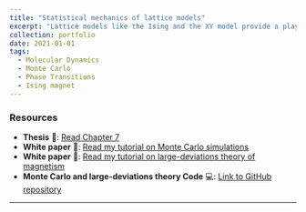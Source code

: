 ```yaml
---
title: "Statistical mechanics of lattice models"
excerpt: "Lattice models like the Ising and the XY model provide a playground for rigorous statistical mechanical analysis. <br/><img src='/images/xymodel.png' width='300' height='200'>"
collection: portfolio
date: 2021-01-01
tags:
  - Molecular Dynamics
  - Monte Carlo
  - Phase Transitions
  - Ising magnet
---
```


### Resources

- **Thesis** 📄: [Read Chapter 7](https://www.proquest.com/docview/3060673874?fromopenview=true&pq-origsite=gscholar&sourcetype=Dissertations%20&%20Theses)
- **White paper** 📄: [Read my tutorial on Monte Carlo simulations](/files/mc_tutorial.pdf)
- **White paper** 📄: [Read my tutorial on large-deviations theory of magnetism](/files/ldt_magnetism.pdf)
- **Monte Carlo and large-deviations theory Code** 💻: [Link to GitHub repository](https://github.com/emainas/latticemodels.git)

---